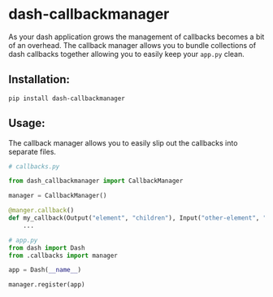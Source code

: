 # dash-callbackmanager

As your dash application grows the management of callbacks becomes a bit of an overhead. The 
callback manager allows you to bundle collections of dash callbacks together allowing you to easily keep your
`app.py` clean.

## Installation:
```shell
pip install dash-callbackmanager
```

## Usage:
The callback manager allows you to easily slip out the callbacks into separate files.

```python
# callbacks.py

from dash_callbackmanager import CallbackManager

manager = CallbackManager()

@manger.callback()
def my_callback(Output("element", "children"), Input("other-element", "value")):
    ...
```

```python 
# app.py
from dash import Dash
from .callbacks import manager

app = Dash(__name__)

manager.register(app)
```